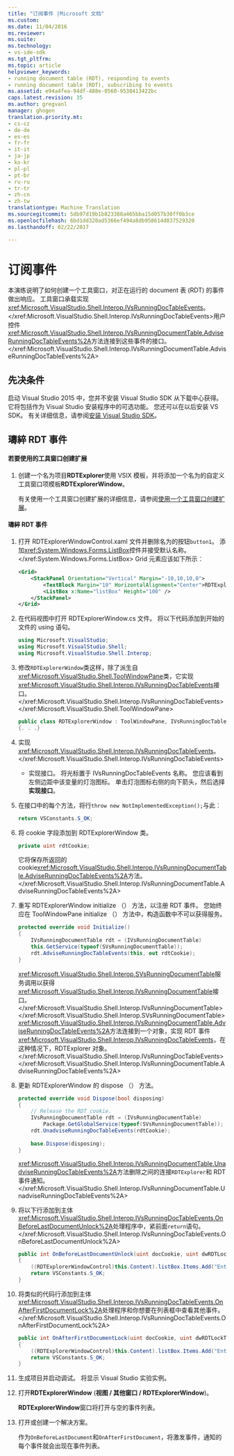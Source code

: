 ```yaml
---
title: "订阅事件 |Microsoft 文档"
ms.custom: 
ms.date: 11/04/2016
ms.reviewer: 
ms.suite: 
ms.technology:
- vs-ide-sdk
ms.tgt_pltfrm: 
ms.topic: article
helpviewer_keywords:
- running document table (RDT), responding to events
- running document table (RDT), subscribing to events
ms.assetid: e94a4fea-94df-488e-8560-9538413422bc
caps.latest.revision: 35
ms.author: gregvanl
manager: ghogen
translation.priority.mt:
- cs-cz
- de-de
- es-es
- fr-fr
- it-it
- ja-jp
- ko-kr
- pl-pl
- pt-br
- ru-ru
- tr-tr
- zh-cn
- zh-tw
translationtype: Machine Translation
ms.sourcegitcommit: 5db97d19b1b823388a465bba15d057b30ff0b3ce
ms.openlocfilehash: 6bd1dd320ad5366ef494a8db958614d837529320
ms.lasthandoff: 02/22/2017

---
```

# <a name="subscribing-to-an-event"></a>订阅事件
本演练说明了如何创建一个工具窗口，对正在运行的 document 表 (RDT) 的事件做出响应。 工具窗口承载实现<xref:Microsoft.VisualStudio.Shell.Interop.IVsRunningDocTableEvents>。</xref:Microsoft.VisualStudio.Shell.Interop.IVsRunningDocTableEvents>用户控件 <xref:Microsoft.VisualStudio.Shell.Interop.IVsRunningDocumentTable.AdviseRunningDocTableEvents%2A>方法连接到这些事件的接口。</xref:Microsoft.VisualStudio.Shell.Interop.IVsRunningDocumentTable.AdviseRunningDocTableEvents%2A>  
  
## <a name="prerequisites"></a>先决条件  
 启动 Visual Studio 2015 中，您并不安装 Visual Studio SDK 从下载中心获得。 它将包括作为 Visual Studio 安装程序中的可选功能。 您还可以在以后安装 VS SDK。 有关详细信息，请参阅[安装 Visual Studio SDK](../extensibility/installing-the-visual-studio-sdk.md)。  
  
## <a name="subscribing-to-rdt-events"></a>璹綷 RDT 事件  
  
#### <a name="to-create-an-extension-with-a-tool-window"></a>若要使用的工具窗口创建扩展  
  
1.  创建一个名为项目**RDTExplorer**使用 VSIX 模板，并将添加一个名为的自定义工具窗口项模板**RDTExplorerWindow**。  
  
     有关使用一个工具窗口创建扩展的详细信息，请参阅[使用一个工具窗口创建扩展](../extensibility/creating-an-extension-with-a-tool-window.md)。  
  
#### <a name="to-subscribe-to-rdt-events"></a>璹綷 RDT 事件  
  
1.  打开 RDTExplorerWindowControl.xaml 文件并删除名为的按钮`button1`。 添加<xref:System.Windows.Forms.ListBox>控件并接受默认名称。</xref:System.Windows.Forms.ListBox> Grid 元素应该如下所示︰  
  
    ```xml  
    <Grid>  
        <StackPanel Orientation="Vertical" Margin="-10,10,10,0">  
            <TextBlock Margin="10" HorizontalAlignment="Center">RDTExplorerWindow</TextBlock>  
            <ListBox x:Name="listBox" Height="100" />  
        </StackPanel>  
    </Grid>  
    ```  
  
2.  在代码视图中打开 RDTExplorerWindow.cs 文件。 将以下代码添加到开始的文件的 using 语句。  
  
    ```c#  
    using Microsoft.VisualStudio;  
    using Microsoft.VisualStudio.Shell;  
    using Microsoft.VisualStudio.Shell.Interop;  
    ```  
  
3.  修改`RDTExplorerWindow`类这样，除了派生自<xref:Microsoft.VisualStudio.Shell.ToolWindowPane>类，它实现<xref:Microsoft.VisualStudio.Shell.Interop.IVsRunningDocTableEvents>接口。</xref:Microsoft.VisualStudio.Shell.Interop.IVsRunningDocTableEvents> </xref:Microsoft.VisualStudio.Shell.ToolWindowPane>  
  
    ```c#  
    public class RDTExplorerWindow : ToolWindowPane, IVsRunningDocTableEvents  
    {. . .}  
    ```  
  
4.  实现<xref:Microsoft.VisualStudio.Shell.Interop.IVsRunningDocTableEvents>。</xref:Microsoft.VisualStudio.Shell.Interop.IVsRunningDocTableEvents>  
  
    -   实现接口。 将光标置于 IVsRunningDocTableEvents 名称。 您应该看到左侧边距中该变量的灯泡图标。 单击灯泡图标右侧的向下箭头，然后选择**实现接口**。  
  
5.  在接口中的每个方法，将行`throw new NotImplementedException();`与此︰  
  
    ```c#  
    return VSConstants.S_OK;  
    ```  
  
6.  将 cookie 字段添加到 RDTExplorerWindow 类。  
  
    ```c#  
    private uint rdtCookie;   
    ```  
  
     它将保存所返回的 cookie<xref:Microsoft.VisualStudio.Shell.Interop.IVsRunningDocumentTable.AdviseRunningDocTableEvents%2A>方法。</xref:Microsoft.VisualStudio.Shell.Interop.IVsRunningDocumentTable.AdviseRunningDocTableEvents%2A>  
  
7.  重写 RDTExplorerWindow initialize （） 方法，以注册 RDT 事件。 您始终应在 ToolWindowPane initialize （） 方法中，构造函数中不可以获得服务。  
  
    ```c#  
    protected override void Initialize()  
    {  
        IVsRunningDocumentTable rdt = (IVsRunningDocumentTable)  
        this.GetService(typeof(SVsRunningDocumentTable));  
        rdt.AdviseRunningDocTableEvents(this, out rdtCookie);  
    }  
    ```  
  
     <xref:Microsoft.VisualStudio.Shell.Interop.SVsRunningDocumentTable>服务调用以获得<xref:Microsoft.VisualStudio.Shell.Interop.IVsRunningDocumentTable>接口。</xref:Microsoft.VisualStudio.Shell.Interop.IVsRunningDocumentTable> </xref:Microsoft.VisualStudio.Shell.Interop.SVsRunningDocumentTable> <xref:Microsoft.VisualStudio.Shell.Interop.IVsRunningDocumentTable.AdviseRunningDocTableEvents%2A>方法连接到一个对象，实现 RDT 事件<xref:Microsoft.VisualStudio.Shell.Interop.IVsRunningDocTableEvents>，在这种情况下，RDTExplorer 对象。</xref:Microsoft.VisualStudio.Shell.Interop.IVsRunningDocTableEvents> </xref:Microsoft.VisualStudio.Shell.Interop.IVsRunningDocumentTable.AdviseRunningDocTableEvents%2A>  
  
8.  更新 RDTExplorerWindow 的 dispose （） 方法。  
  
    ```c#  
    protected override void Dispose(bool disposing)  
    {  
        // Release the RDT cookie.  
        IVsRunningDocumentTable rdt = (IVsRunningDocumentTable)  
            Package.GetGlobalService(typeof(SVsRunningDocumentTable));  
        rdt.UnadviseRunningDocTableEvents(rdtCookie);  
  
        base.Dispose(disposing);  
    }  
    ```  
  
     <xref:Microsoft.VisualStudio.Shell.Interop.IVsRunningDocumentTable.UnadviseRunningDocTableEvents%2A>方法删除之间的连接`RDTExplorer`和 RDT 事件通知。</xref:Microsoft.VisualStudio.Shell.Interop.IVsRunningDocumentTable.UnadviseRunningDocTableEvents%2A>  
  
9. 将以下行添加到主体<xref:Microsoft.VisualStudio.Shell.Interop.IVsRunningDocTableEvents.OnBeforeLastDocumentUnlock%2A>处理程序中，紧前面`return`语句。</xref:Microsoft.VisualStudio.Shell.Interop.IVsRunningDocTableEvents.OnBeforeLastDocumentUnlock%2A>  
  
    ```c#  
    public int OnBeforeLastDocumentUnlock(uint docCookie, uint dwRDTLockType, uint dwReadLocksRemaining, uint dwEditLocksRemaining)  
    {  
        ((RDTExplorerWindowControl)this.Content).listBox.Items.Add("Entering OnBeforeLastDocumentUnlock");  
        return VSConstants.S_OK;  
    }  
    ```  
  
10. 将类似的代码行添加到主体<xref:Microsoft.VisualStudio.Shell.Interop.IVsRunningDocTableEvents.OnAfterFirstDocumentLock%2A>处理程序和你想要在列表框中查看其他事件。</xref:Microsoft.VisualStudio.Shell.Interop.IVsRunningDocTableEvents.OnAfterFirstDocumentLock%2A>  
  
    ```c#  
    public int OnAfterFirstDocumentLock(uint docCookie, uint dwRDTLockType, uint dwReadLocksRemaining, uint dwEditLocksRemaining)  
    {  
        ((RDTExplorerWindowControl)this.Content).listBox.Items.Add("Entering OnAfterFirstDocumentLock");  
        return VSConstants.S_OK;  
    }  
    ```  
  
11. 生成项目并启动调试。 将显示 Visual Studio 实验实例。  
  
12. 打开**RDTExplorerWindow** (**视图 / 其他窗口 / RDTExplorerWindow**)。  
  
     **RDTExplorerWindow**窗口将打开与空的事件列表。  
  
13. 打开或创建一个解决方案。  
  
     作为`OnBeforeLastDocument`和`OnAfterFirstDocument`，将激发事件，通知的每个事件就会出现在事件列表。
